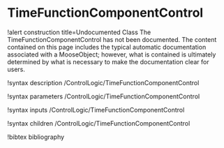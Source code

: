 <!-- MOOSE Documentation Stub: Remove this when content is added. -->

# TimeFunctionComponentControl

!alert construction title=Undocumented Class
The TimeFunctionComponentControl has not been documented. The content contained on this page includes the
typical automatic documentation associated with a MooseObject; however, what is contained is
ultimately determined by what is necessary to make the documentation clear for users.

!syntax description /ControlLogic/TimeFunctionComponentControl

!syntax parameters /ControlLogic/TimeFunctionComponentControl

!syntax inputs /ControlLogic/TimeFunctionComponentControl

!syntax children /ControlLogic/TimeFunctionComponentControl

!bibtex bibliography
